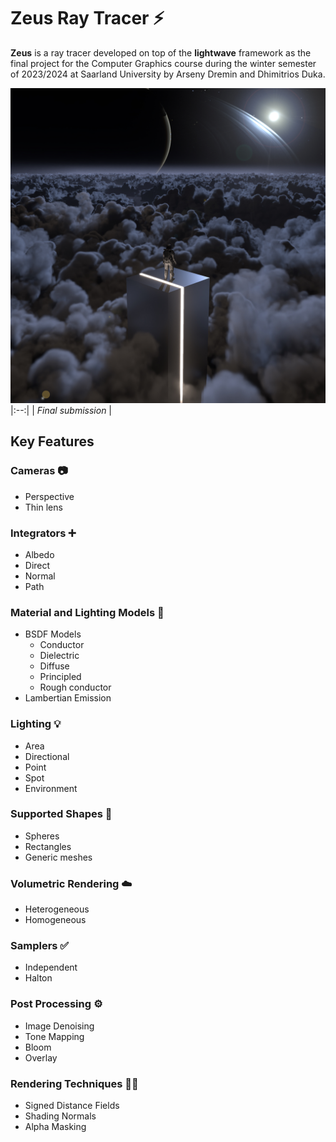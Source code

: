 # Zeus Ray Tracer :zap:

**Zeus** is a ray tracer developed on top of the **lightwave** framework as the final project for the Computer Graphics course during the winter semester of 2023/2024 at Saarland University by Arseny Dremin and Dhimitrios Duka.

![Final submission](/scene/final.jpeg "Final submission")
|:--:| 
| *Final submission* |

## Key Features
### Cameras :camera:
* Perspective
* Thin lens

### Integrators :heavy_plus_sign:
* Albedo
* Direct
* Normal
* Path

### Material and Lighting Models :ice_cube:
* BSDF Models
    + Conductor
    + Dielectric
    + Diffuse
    + Principled
    + Rough conductor
* Lambertian Emission

### Lighting :bulb: 
* Area 
* Directional
* Point
* Spot
* Environment

### Supported Shapes :basketball:
* Spheres
* Rectangles 
* Generic meshes

### Volumetric Rendering :cloud:    
*  Heterogeneous
*  Homogeneous

### Samplers :white_check_mark: 
* Independent
* Halton

### Post Processing :gear:  
* Image Denoising
* Tone Mapping
* Bloom
* Overlay

### Rendering Techniques :man_technologist: 
* Signed Distance Fields
* Shading Normals
* Alpha Masking
